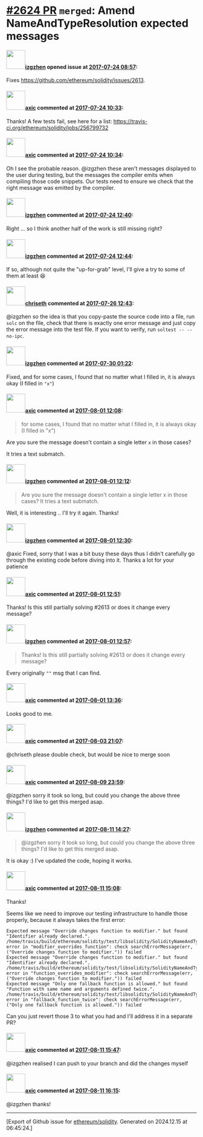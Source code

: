 # [\#2624 PR](https://github.com/ethereum/solidity/pull/2624) `merged`: Amend NameAndTypeResolution expected messages

#### <img src="https://avatars.githubusercontent.com/u/7168454?u=49633ed13aba95b5a756819660bc2a911bbf553f&v=4" width="50">[izgzhen](https://github.com/izgzhen) opened issue at [2017-07-24 08:57](https://github.com/ethereum/solidity/pull/2624):

Fixes https://github.com/ethereum/solidity/issues/2613.

#### <img src="https://avatars.githubusercontent.com/u/20340?v=4" width="50">[axic](https://github.com/axic) commented at [2017-07-24 10:33](https://github.com/ethereum/solidity/pull/2624#issuecomment-317383414):

Thanks! A few tests fail, see here for a list: https://travis-ci.org/ethereum/solidity/jobs/256799732

#### <img src="https://avatars.githubusercontent.com/u/20340?v=4" width="50">[axic](https://github.com/axic) commented at [2017-07-24 10:34](https://github.com/ethereum/solidity/pull/2624#issuecomment-317383628):

Oh I see the probable reason. @izgzhen these aren't messages displayed to the user during testing, but the messages the compiler emits when compiling those code snippets. Our tests need to ensure we check that the right message was emitted by the compiler.

#### <img src="https://avatars.githubusercontent.com/u/7168454?u=49633ed13aba95b5a756819660bc2a911bbf553f&v=4" width="50">[izgzhen](https://github.com/izgzhen) commented at [2017-07-24 12:40](https://github.com/ethereum/solidity/pull/2624#issuecomment-317410168):

Right ... so I think another half of the work is still missing right?

#### <img src="https://avatars.githubusercontent.com/u/7168454?u=49633ed13aba95b5a756819660bc2a911bbf553f&v=4" width="50">[izgzhen](https://github.com/izgzhen) commented at [2017-07-24 12:44](https://github.com/ethereum/solidity/pull/2624#issuecomment-317410975):

If so, although not quite the "up-for-grab" level, I'll give a try to some of them at least 😆

#### <img src="https://avatars.githubusercontent.com/u/9073706?v=4" width="50">[chriseth](https://github.com/chriseth) commented at [2017-07-26 12:43](https://github.com/ethereum/solidity/pull/2624#issuecomment-318041552):

@izgzhen so the idea is that you copy-paste the source code into a file, run `solc` on the file, check that there is exactly one error message and just copy the error message into the test file. If you want to verify, run `soltest -- --no-ipc`.

#### <img src="https://avatars.githubusercontent.com/u/7168454?u=49633ed13aba95b5a756819660bc2a911bbf553f&v=4" width="50">[izgzhen](https://github.com/izgzhen) commented at [2017-07-30 01:22](https://github.com/ethereum/solidity/pull/2624#issuecomment-318870870):

Fixed, and for some cases, I found that no matter what I filled in, it is always okay (I filled in `"x"`)

#### <img src="https://avatars.githubusercontent.com/u/20340?v=4" width="50">[axic](https://github.com/axic) commented at [2017-08-01 12:08](https://github.com/ethereum/solidity/pull/2624#issuecomment-319351683):

> for some cases, I found that no matter what I filled in, it is always okay (I filled in "x")

Are you sure the message doesn't contain a single letter `x` in those cases?

It tries a text submatch.

#### <img src="https://avatars.githubusercontent.com/u/7168454?u=49633ed13aba95b5a756819660bc2a911bbf553f&v=4" width="50">[izgzhen](https://github.com/izgzhen) commented at [2017-08-01 12:12](https://github.com/ethereum/solidity/pull/2624#issuecomment-319352605):

> Are you sure the message doesn't contain a single letter x in those cases?
> It tries a text submatch.

Well, it is interesting .. I'll try it again. Thanks!

#### <img src="https://avatars.githubusercontent.com/u/7168454?u=49633ed13aba95b5a756819660bc2a911bbf553f&v=4" width="50">[izgzhen](https://github.com/izgzhen) commented at [2017-08-01 12:30](https://github.com/ethereum/solidity/pull/2624#issuecomment-319356217):

@axic Fixed, sorry that I was a bit busy these days thus I didn't carefully go through the existing code before diving into it. Thanks a lot for your patience

#### <img src="https://avatars.githubusercontent.com/u/20340?v=4" width="50">[axic](https://github.com/axic) commented at [2017-08-01 12:51](https://github.com/ethereum/solidity/pull/2624#issuecomment-319360998):

Thanks! Is this still partially solving #2613 or does it change every message?

#### <img src="https://avatars.githubusercontent.com/u/7168454?u=49633ed13aba95b5a756819660bc2a911bbf553f&v=4" width="50">[izgzhen](https://github.com/izgzhen) commented at [2017-08-01 12:57](https://github.com/ethereum/solidity/pull/2624#issuecomment-319362324):

> Thanks! Is this still partially solving #2613 or does it change every message?

Every originally `""` msg that I can find.

#### <img src="https://avatars.githubusercontent.com/u/20340?v=4" width="50">[axic](https://github.com/axic) commented at [2017-08-01 13:36](https://github.com/ethereum/solidity/pull/2624#issuecomment-319372028):

Looks good to me.

#### <img src="https://avatars.githubusercontent.com/u/20340?v=4" width="50">[axic](https://github.com/axic) commented at [2017-08-03 21:07](https://github.com/ethereum/solidity/pull/2624#issuecomment-320090570):

@chriseth please double check, but would be nice to merge soon

#### <img src="https://avatars.githubusercontent.com/u/20340?v=4" width="50">[axic](https://github.com/axic) commented at [2017-08-09 23:59](https://github.com/ethereum/solidity/pull/2624#issuecomment-321413311):

@izgzhen sorry it took so long, but could you change the above three things? I'd like to get this merged asap.

#### <img src="https://avatars.githubusercontent.com/u/7168454?u=49633ed13aba95b5a756819660bc2a911bbf553f&v=4" width="50">[izgzhen](https://github.com/izgzhen) commented at [2017-08-11 14:27](https://github.com/ethereum/solidity/pull/2624#issuecomment-321828290):

> @izgzhen sorry it took so long, but could you change the above three things? I'd like to get this merged asap.

It is okay :) I've updated the code, hoping it works.

#### <img src="https://avatars.githubusercontent.com/u/20340?v=4" width="50">[axic](https://github.com/axic) commented at [2017-08-11 15:08](https://github.com/ethereum/solidity/pull/2624#issuecomment-321839390):

Thanks!

Seems like we need to improve our testing infrastructure to handle those properly, because it always takes the first error:

```
Expected message "Override changes function to modifier." but found "Identifier already declared.".
/home/travis/build/ethereum/solidity/test/libsolidity/SolidityNameAndTypeResolution.cpp(1120): error in "modifier_overrides_function": check searchErrorMessage(err, ("Override changes function to modifier.")) failed
Expected message "Override changes function to modifier." but found "Identifier already declared.".
/home/travis/build/ethereum/solidity/test/libsolidity/SolidityNameAndTypeResolution.cpp(1131): error in "function_overrides_modifier": check searchErrorMessage(err, ("Override changes function to modifier.")) failed
Expected message "Only one fallback function is allowed." but found "Function with same name and arguments defined twice.".
/home/travis/build/ethereum/solidity/test/libsolidity/SolidityNameAndTypeResolution.cpp(1369): error in "fallback_function_twice": check searchErrorMessage(err, ("Only one fallback function is allowed.")) failed
```

Can you just revert those 3 to what you had and I'll address it in a separate PR?

#### <img src="https://avatars.githubusercontent.com/u/20340?v=4" width="50">[axic](https://github.com/axic) commented at [2017-08-11 15:47](https://github.com/ethereum/solidity/pull/2624#issuecomment-321848853):

@izgzhen realised I can push to your branch and did the changes myself

#### <img src="https://avatars.githubusercontent.com/u/20340?v=4" width="50">[axic](https://github.com/axic) commented at [2017-08-11 16:15](https://github.com/ethereum/solidity/pull/2624#issuecomment-321855782):

@izgzhen thanks!


-------------------------------------------------------------------------------



[Export of Github issue for [ethereum/solidity](https://github.com/ethereum/solidity). Generated on 2024.12.15 at 06:45:24.]
